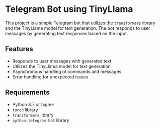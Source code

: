 # Telegram Bot using TinyLlama

This project is a simple Telegram bot that utilizes the `transformers` library and the TinyLlama model for text generation. The bot responds to user messages by generating text responses based on the input.

## Features

- Responds to user messages with generated text
- Utilizes the TinyLlama model for text generation
- Asynchronous handling of commands and messages
- Error handling for unexpected issues

## Requirements

- Python 3.7 or higher
- `torch` library
- `transformers` library
- `python-telegram-bot` library
